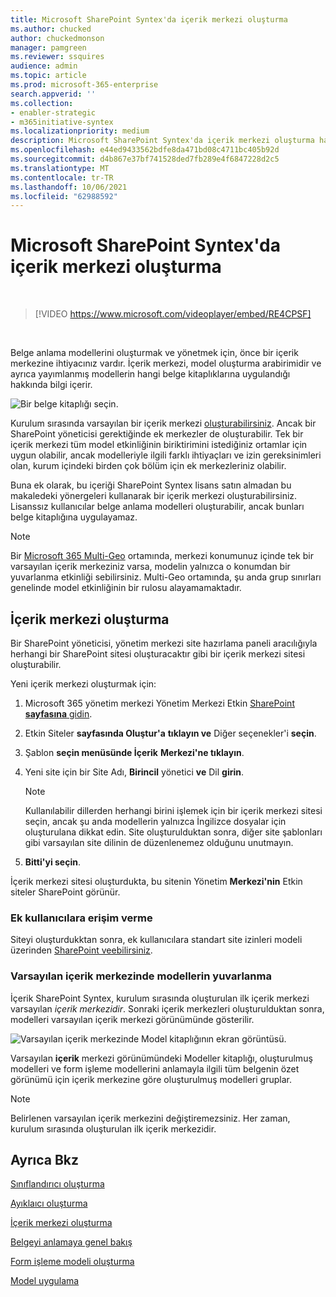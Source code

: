 ```yaml
---
title: Microsoft SharePoint Syntex'da içerik merkezi oluşturma
ms.author: chucked
author: chuckedmonson
manager: pamgreen
ms.reviewer: ssquires
audience: admin
ms.topic: article
ms.prod: microsoft-365-enterprise
search.appverid: ''
ms.collection:
- enabler-strategic
- m365initiative-syntex
ms.localizationpriority: medium
description: Microsoft SharePoint Syntex'da içerik merkezi oluşturma hakkında bilgi SharePoint Syntex.
ms.openlocfilehash: e44ed9433562bdfe8da471bd08c4711bc405b92d
ms.sourcegitcommit: d4b867e37bf741528ded7fb289e4f6847228d2c5
ms.translationtype: MT
ms.contentlocale: tr-TR
ms.lasthandoff: 10/06/2021
ms.locfileid: "62988592"
---
```

# <a name="create-a-content-center-in-microsoft-sharepoint-syntex"></a>Microsoft SharePoint Syntex'da içerik merkezi oluşturma


</br>

> [!VIDEO https://www.microsoft.com/videoplayer/embed/RE4CPSF]

</br>

Belge anlama modellerini oluşturmak ve yönetmek için, önce bir içerik merkezine ihtiyacınız vardır. İçerik merkezi, model oluşturma arabirimidir ve ayrıca yayımlanmış modellerin hangi belge kitaplıklarına uygulandığı hakkında bilgi içerir.

   ![Bir belge kitaplığı seçin.](../media/content-understanding/content-center-page.png)

Kurulum sırasında varsayılan bir içerik merkezi [oluşturabilirsiniz](set-up-content-understanding.md). Ancak bir SharePoint yöneticisi gerektiğinde ek merkezler de oluşturabilir. Tek bir içerik merkezi tüm model etkinliğinin biriktirimini istediğiniz ortamlar için uygun olabilir, ancak modelleriyle ilgili farklı ihtiyaçları ve izin gereksinimleri olan, kurum içindeki birden çok bölüm için ek merkezleriniz olabilir.

Buna ek olarak, bu içeriği SharePoint Syntex lisans satın almadan bu makaledeki yönergeleri kullanarak bir içerik merkezi oluşturabilirsiniz. Lisanssız kullanıcılar belge anlama modelleri oluşturabilir, ancak bunları belge kitaplığına uygulayamaz.

> [!NOTE]
> Bir [Microsoft 365 Multi-Geo](../enterprise/microsoft-365-multi-geo.md) ortamında, merkezi konumunuz içinde tek bir varsayılan içerik merkeziniz varsa, modelin yalnızca o konumdan bir yuvarlanma etkinliği sebilirsiniz. Multi-Geo ortamında, şu anda grup sınırları genelinde model etkinliğinin bir rulosu alayamamaktadır. 

## <a name="create-a-content-center"></a>İçerik merkezi oluşturma

Bir SharePoint yöneticisi, yönetim merkezi site hazırlama paneli aracılığıyla herhangi bir SharePoint sitesi oluşturacaktır gibi bir içerik merkezi sitesi oluşturabilir.[](/sharepoint/create-site-collection)

Yeni içerik merkezi oluşturmak için:

1. Microsoft 365 yönetim merkezi Yönetim Merkezi Etkin [SharePoint **sayfasına** gidin](https://admin.microsoft.com/sharepoint?page=siteManagement&modern=true).

2. Etkin Siteler **sayfasında Oluştur'a** **tıklayın ve** Diğer seçenekler'i **seçin**.

3. Şablon **seçin menüsünde İçerik** **Merkezi'ne tıklayın**.

4. Yeni site için bir Site Adı, **Birincil** yönetici **ve** Dil **girin**.</br>

   > [!NOTE] 
   > Kullanılabilir dillerden herhangi birini işlemek için bir içerik merkezi sitesi seçin, ancak şu anda modellerin yalnızca İngilizce dosyalar için oluşturulana dikkat edin. Site oluşturulduktan sonra, diğer site şablonları gibi varsayılan site dilinin de düzenlenemez olduğunu unutmayın.

5. **Bitti'yi seçin**.
 
İçerik merkezi sitesi oluşturdukta, bu sitenin Yönetim **Merkezi'nin** Etkin siteler SharePoint görünür. 

### <a name="give-access-to-additional-users"></a>Ek kullanıcılara erişim verme
 
Siteyi oluşturdukktan sonra, ek kullanıcılara standart site izinleri modeli üzerinden [SharePoint veebilirsiniz](/sharepoint/modern-experience-sharing-permissions).

### <a name="roll-up-of-models-in-the-default-content-center"></a>Varsayılan içerik merkezinde modellerin yuvarlanma

İçerik SharePoint Syntex, kurulum sırasında oluşturulan ilk içerik merkezi varsayılan *içerik merkezidir*. Sonraki içerik merkezleri oluşturulduktan sonra, modelleri varsayılan içerik merkezi görünümünde gösterilir.

![Varsayılan içerik merkezinde Model kitaplığının ekran görüntüsü.](../media/content-understanding/model-library-default-content-center.png)

Varsayılan **içerik** merkezi görünümündeki Modeller kitaplığı, oluşturulmuş modelleri ve form işleme modellerini anlamayla ilgili tüm belgenin özet görünümü için içerik merkezine göre oluşturulmuş modelleri gruplar.

> [!NOTE]
> Belirlenen varsayılan içerik merkezini değiştiremezsiniz. Her zaman, kurulum sırasında oluşturulan ilk içerik merkezidir. 

## <a name="see-also"></a>Ayrıca Bkz
[Sınıflandırıcı oluşturma](create-a-classifier.md)

[Ayıklaıcı oluşturma](create-an-extractor.md)

[İçerik merkezi oluşturma](create-a-content-center.md)

[Belgeyi anlamaya genel bakış](document-understanding-overview.md)

[Form işleme modeli oluşturma](create-a-form-processing-model.md)

[Model uygulama](apply-a-model.md)